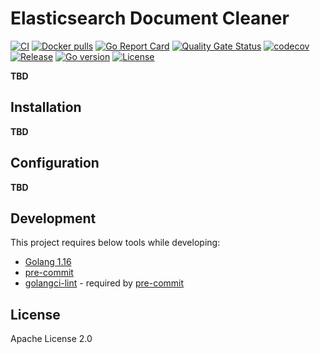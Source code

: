 # Elasticsearch Document Cleaner
[![CI](https://github.com/bilalcaliskan/elasticsearch-document-cleaner/workflows/CI/badge.svg?event=push)](https://github.com/bilalcaliskan/elasticsearch-document-cleaner/actions?query=workflow%3ACI)
[![Docker pulls](https://img.shields.io/docker/pulls/bilalcaliskan/elasticsearch-document-cleaner)](https://hub.docker.com/r/bilalcaliskan/elasticsearch-document-cleaner/)
[![Go Report Card](https://goreportcard.com/badge/github.com/bilalcaliskan/elasticsearch-document-cleaner)](https://goreportcard.com/report/github.com/bilalcaliskan/elasticsearch-document-cleaner)
[![Quality Gate Status](https://sonarcloud.io/api/project_badges/measure?project=bilalcaliskan_elasticsearch-document-cleaner&metric=alert_status)](https://sonarcloud.io/summary/new_code?id=bilalcaliskan_elasticsearch-document-cleaner)
[![codecov](https://codecov.io/gh/bilalcaliskan/elasticsearch-document-cleaner/branch/master/graph/badge.svg)](https://codecov.io/gh/bilalcaliskan/elasticsearch-document-cleaner)
[![Release](https://img.shields.io/github/release/bilalcaliskan/elasticsearch-document-cleaner.svg)](https://github.com/bilalcaliskan/elasticsearch-document-cleaner/releases/latest)
[![Go version](https://img.shields.io/github/go-mod/go-version/bilalcaliskan/elasticsearch-document-cleaner)](https://github.com/bilalcaliskan/elasticsearch-document-cleaner)
[![License](https://img.shields.io/badge/License-Apache%202.0-blue.svg)](https://opensource.org/licenses/Apache-2.0)

**TBD**

## Installation
**TBD**

## Configuration
**TBD**

## Development
This project requires below tools while developing:
- [Golang 1.16](https://golang.org/doc/go1.16)
- [pre-commit](https://pre-commit.com/)
- [golangci-lint](https://golangci-lint.run/usage/install/) - required by [pre-commit](https://pre-commit.com/)

## License
Apache License 2.0
